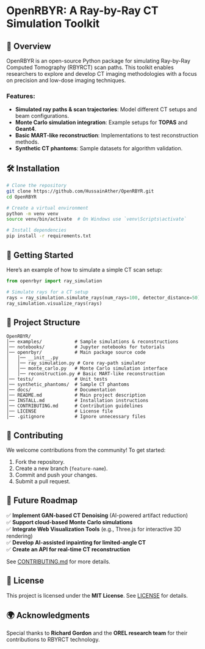 # OpenRBYR: A Ray-by-Ray CT Simulation Toolkit

## 📌 Overview
OpenRBYR is an open-source Python package for simulating Ray-by-Ray Computed Tomography (RBYRCT) scan paths. This toolkit enables researchers to explore and develop CT imaging methodologies with a focus on precision and low-dose imaging techniques.

### Features:
- **Simulated ray paths & scan trajectories**: Model different CT setups and beam configurations.
- **Monte Carlo simulation integration**: Example setups for **TOPAS** and **Geant4**.
- **Basic MART-like reconstruction**: Implementations to test reconstruction methods.
- **Synthetic CT phantoms**: Sample datasets for algorithm validation.

## 🛠 Installation
```bash
# Clone the repository
git clone https://github.com/HussainAther/OpenRBYR.git
cd OpenRBYR

# Create a virtual environment
python -m venv venv
source venv/bin/activate  # On Windows use `venv\Scripts\activate`

# Install dependencies
pip install -r requirements.txt
```

## 🚀 Getting Started
Here’s an example of how to simulate a simple CT scan setup:
```python
from openrbyr import ray_simulation

# Simulate rays for a CT setup
rays = ray_simulation.simulate_rays(num_rays=100, detector_distance=50)
ray_simulation.visualize_rays(rays)
```

## 📂 Project Structure
```
OpenRBYR/
│── examples/            # Sample simulations & reconstructions
│── notebooks/           # Jupyter notebooks for tutorials
│── openrbyr/            # Main package source code
│   │── __init__.py
│   │── ray_simulation.py # Core ray-path simulator
│   │── monte_carlo.py   # Monte Carlo simulation interface
│   │── reconstruction.py # Basic MART-like reconstruction
│── tests/               # Unit tests
│── synthetic_phantoms/  # Sample CT phantoms
│── docs/                # Documentation
│── README.md            # Main project description
│── INSTALL.md           # Installation instructions
│── CONTRIBUTING.md      # Contribution guidelines
│── LICENSE              # License file
│── .gitignore           # Ignore unnecessary files
```

## 🤝 Contributing
We welcome contributions from the community! To get started:
1. Fork the repository.
2. Create a new branch (`feature-name`).
3. Commit and push your changes.
4. Submit a pull request.

## 🔬 Future Roadmap
✅ **Implement GAN-based CT Denoising** (AI-powered artifact reduction)  
✅ **Support cloud-based Monte Carlo simulations**  
✅ **Integrate Web Visualization Tools** (e.g., Three.js for interactive 3D rendering)  
✅ **Develop AI-assisted inpainting for limited-angle CT**  
✅ **Create an API for real-time CT reconstruction**  

See [CONTRIBUTING.md](CONTRIBUTING.md) for more details.

## 📜 License
This project is licensed under the **MIT License**. See [LICENSE](LICENSE) for details.

## 🌍 Acknowledgments
Special thanks to **Richard Gordon** and the **OREL research team** for their contributions to RBYRCT technology.

